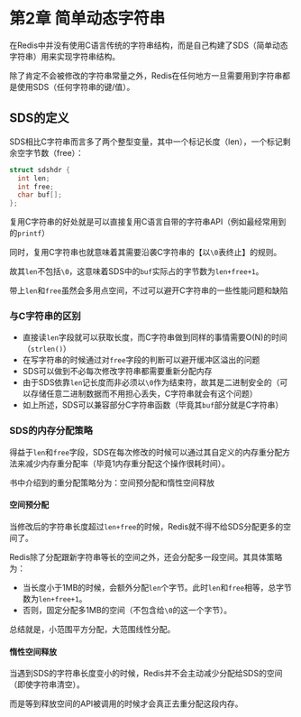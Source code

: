 # 第2章 简单动态字符串

在Redis中并没有使用C语言传统的字符串结构，而是自己构建了SDS（简单动态字符串）用来实现字符串结构。

除了肯定不会被修改的字符串常量之外，Redis在任何地方一旦需要用到字符串都是使用SDS（任何字符串的键/值）。

## SDS的定义

SDS相比C字符串而言多了两个整型变量，其中一个标记长度（len），一个标记剩余空字节数（free）：

```c
struct sdshdr {
  int len;
  int free;
  char buf[];
};
```

复用C字符串的好处就是可以直接复用C语言自带的字符串API（例如最经常用到的`printf`）

同时，复用C字符串也就意味着其需要沿袭C字符串的【以`\0`表终止】的规则。

故其`len`不包括`\0`，这意味着SDS中的`buf`实际占的字节数为`len+free+1`。

带上`len`和`free`虽然会多用点空间，不过可以避开C字符串的一些性能问题和缺陷

### 与C字符串的区别

+ 直接读`len`字段就可以获取长度，而C字符串做到同样的事情需要O(N)的时间（`strlen()`）
+ 在写字符串的时候通过对`free`字段的判断可以避开缓冲区溢出的问题
+ SDS可以做到不必每次修改字符串都需要重新分配内存
+ 由于SDS依靠`len`记长度而非必须以`\0`作为结束符，故其是二进制安全的（可以存储任意二进制数据而不用担心丢失，C字符串就会有这个问题）
+ 如上所述，SDS可以兼容部分C字符串函数（毕竟其`buf`部分就是C字符串）

### SDS的内存分配策略

得益于`len`和`free`字段，SDS在每次修改的时候可以通过其自定义的内存重分配方法来减少内存重分配率（毕竟1内存重分配这个操作很耗时间）。

书中介绍到的重分配策略分为：空间预分配和惰性空间释放

#### 空间预分配

当修改后的字符串长度超过`len+free`的时候，Redis就不得不给SDS分配更多的空间了。

Redis除了分配跟新字符串等长的空间之外，还会分配多一段空间。其具体策略为：

+ 当长度小于1MB的时候，会额外分配`len`个字节。此时`len`和`free`相等，总字节数为`len+free+1`。
+ 否则，固定分配多1MB的空间（不包含给`\0`的这一个字节）。

总结就是，小范围平方分配，大范围线性分配。

#### 惰性空间释放

当遇到SDS的字符串长度变小的时候，Redis并不会主动减少分配给SDS的空间（即使字符串清空）。

而是等到释放空间的API被调用的时候才会真正去重分配这段内存。